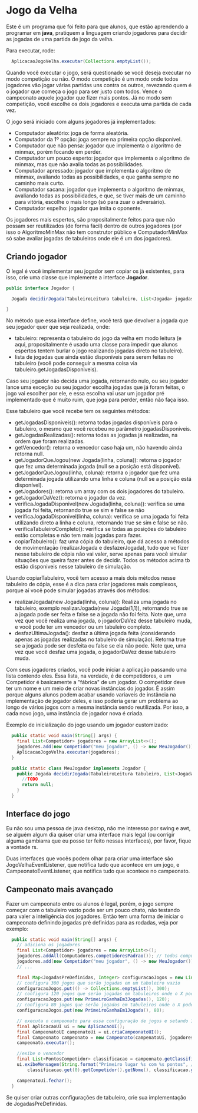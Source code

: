 # Jogo da Velha

Este é um programa que foi feito para que alunos, que estão aprendendo a programar em <b>java</b>, pratiquem a linguagem criando jogadores para decidir as jogadas de uma partida de jogo da velha.

Para executar, rode:

```java
  AplicacaoJogoVelha.executar(Collections.emptyList());
```

Quando você executar o jogo, será questionado se você deseja executar no modo competição ou não. 
O modo competição é um modo onde todos jogadores vão jogar várias partidas uns contra os outros, revezando quem é o jogador que começa o jogo para ser justo com todos. Vence o campeonato aquele jogador que fizer mais pontos.
Já no modo sem competição, você escolhe os dois jogadores e executa uma partida de cada vez.

O jogo será iniciado com alguns jogadores já implementados:
- Computador aleatório: joga de forma aleatória.
- Computador da 1º opção: joga sempre na primeira opção disponível.
- Computador que não pensa: jogador que implementa o algoritmo de minmax, porém focando em perder.
- Computador um pouco esperto: jogador que implementa o algoritmo de minmax, mas que não avalia todas as possibilidades.
- Computador apressado: jogador que implementa o algoritmo de minmax, avaliando todas as possibilidades, e que ganha sempre no caminho mais curto.
- Computador sacana: jogador que implementa o algoritmo de minmax, avaliando todas as possibilidades, e que, se tiver mais de um caminho para vitória, escolhe o mais longo (só para zuar o adversário).
- Computador espelho: jogador que imita o oponente.

Os jogadores mais espertos, são propositalmente feitos para que não possam ser reutilizados (de forma fácil) dentro de outros jogadores (por isso o AlgoritmoMinMax não tem construtor público e ComputadorMinMax só sabe avaliar jogadas de tabuleiros onde ele é um dos jogadores).  

## Criando jogador

O legal é você implementar seu jogador sem copiar os já existentes, para isso, crie uma classe que implemente a interface <b>Jogador</b>. 

```java
public interface Jogador {

  Jogada decidirJogada(TabuleiroLeitura tabuleiro, List<Jogada> jogadasDisponiveis);

}
```

No método que essa interface define, você terá que devolver a jogada que seu jogador quer que seja realizada, onde: 
- tabuleiro: representa o tabuleiro do jogo da velha em modo leitura (e aqui, propositalmente é usado uma classe para impedir que alunos espertos tentem burlar o jogo realizando jogadas direto no tabuleiro).  
- lista de jogadas que ainda estão disponíveis para serem feitas no tabuleiro (você pode conseguir a mesma coisa via tabuleiro.getJogadasDisponiveis).

Caso seu jogador não decida uma jogada, retornando nulo, ou seu jogador lance uma exceção ou seu jogador escolha jogadas que já foram feitas, o jogo vai escolher por ele, e essa escolha vai usar um jogador pré implementado que é muito ruim, que joga para perder, então não faça isso.

Esse tabuleiro que você recebe tem os seguintes métodos:

- getJogadasDisponiveis(): retorna todas jogadas disponíveis para o tabuleiro, o mesmo que você recebeu no parâmetro jogadasDisponiveis.
- getJogadasRealizadas(): retorna todas as jogadas já realizadas, na ordem que foram realizadas.
- getVencedor(): retorna o vencedor caso haja um, não havendo ainda retorna null.
- getJogadorQueJogou(new Jogada(linha, coluna)): retorna o jogador que fez uma determinada jogada (null se a posição está disponível).
- getJogadorQueJogou(linha, coluna): retorna o jogador que fez uma determinada jogada utilizando uma linha e coluna (null se a posição está disponível).
- getJogadores(): retorna um array com os dois jogadores do tabuleiro.
- getJogadorDaVez(): retorna o jogador da vez.
- verificaJogadaDisponivel(new Jogada(linha, coluna)): verifica se uma jogada foi feita, retornando true se sim e false se não
- verificaJogadaDisponivel(linha, coluna): verifica se uma jogada foi feita utilizando direto a linha e coluna, retornando true se sim e false se não.
- verificaTabuleiroCompleto(): verifica se todas as posições do tabuleiro estão completas e não tem mais jogadas para fazer.
- copiarTabuleiro(): faz uma cópia do tabuleiro, que dá acesso a métodos de movimentação (realizarJogada e desfazerJogada), tudo que vc fizer nesse tabuleiro de cópia não vai valer, serve apenas para você simular situações que queira fazer antes de decidir. Todos os métodos acima tb estão disponiveis nesse tabuleiro de simulação.

Usando copiarTabuleiro, você tem acesso a mais dois métodos nesse tabuleiro de cópia, esse é a dica para criar jogadores mais complexos, porque aí você pode simular jogadas através dos métodos:

- realizarJogada(new Jogada(linha, coluna)): Realiza uma jogada no tabuleiro, exemplo realizarJogada(new Jogada(1,1)), retornando true se a jogada pode ser feita e false se a jogada não foi feita. Note que, uma vez que você realiza uma jogada, o jogadorDaVez desse tabuleiro muda, e você pode ter um vencedor ou um tabuleiro completo.
- desfazUltimaJogada(): desfaz a última jogada feita (considerando apenas as jogadas realizadas no tabuleiro de simulação). Retorna true se a jogada pode ser desfeita ou false se ela não pode. Note que, uma vez que você desfaz uma jogada, o jogadorDaVez desse tabuleiro muda.

Com seus jogadores criados, você pode iniciar a aplicação passando uma lista contendo eles. Essa lista, na verdade, é de competidores, e um Competidor é basicamente a "fábrica" de um jogador. O competidor deve ter um nome e um meio de criar novas instâncias do jogador. É assim porque alguns alunos podem acabar usando variaveis de instância na implementação de jogador deles, e isso poderia gerar um problema ao longo de vários jogos com a mesma instância sendo reutilizada. Por isso, a cada novo jogo, uma instância de jogador nova é criada. 

Exemplo de inicialização do jogo usando um jogador customizado:

```java
  public static void main(String[] args) {
    final List<Competidor> jogadores = new ArrayList<>();
    jogadores.add(new Competidor("meu jogador", () -> new MeuJogador()));
    AplicacaoJogoVelha.executar(jogadores);
  }

  public static class MeuJogador implements Jogador {
    public Jogada decidirJogada(TabuleiroLeitura tabuleiro, List<Jogada> jogadasDisponiveis) {
      //TODO
      return null;
    }
  }
```

## Interface do jogo

Eu não sou uma pessoa de java desktop, não me interesso por swing e awt, se alguém algum dia quiser criar uma interface mais legal (ou corrigir alguma gambiarra que eu posso ter feito nessas interfaces), por favor, fique a vontade rs. 

Duas interfaces que vocês podem olhar para criar uma interface são JogoVelhaEventListener, que notifica tudo que acontece em um jogo, e CampeonatoEventListener, que notifica tudo que acontece no campeonato.

## Campeonato mais avançado

Fazer um campeonato entre os alunos é legal, porém, o jogo sempre começar com o tabuleiro vazio pode ser um pouco chato, não testando para valer a inteligência dos jogadores. Então tem uma forma de iniciar o campeonato definindo jogadas pré definidas para as rodadas, veja por exemplo:

```java
  public static void main(String[] args) {
    // adiciona os jogadores
    final List<Competidor> jogadores = new ArrayList<>();
    jogadores.addAll(Computadores.competidoresPadrao()); // todos computadores
    jogadores.add(new Competidor("meu jogador", () -> new MeuJogador()));
    // ...

    final Map<JogadasPreDefinidas, Integer> configuracaoJogos = new LinkedHashMap<>();
    // configura 300 jogos que serão jogadas em um tabuleiro vazio
    configuracaoJogos.put(() -> Collections.emptyList(), 300);
    // configura 120 jogos que serão jogadas em tabuleiros onde o X pode ganhar em até 3 jogadas
    configuracaoJogos.put(new PrimeiroGanhaEm3Jogadas(), 120);
    // configura 80 jogos que serão jogados em tabuleiros onde o X pode ganhar em até 1 jogada
    configuracaoJogos.put(new PrimeiroGanhaEm1Jogada(), 80);

    // executa o campeonato para essa configuração de jogos e setando 1 ponto por empate e 2 pontos para vitória.
    final AplicacaoUI ui = new AplicacaoUI();
    final CampeonatoUI campenatoUi = ui.criaCampeonatoUI();
    final Campeonato campeonato = new Campeonato(campenatoUi, jogadores, configuracaoJogos, 1, 2, Optional.empty());
    campeonato.executar();

    //exibe o vencedor
    final List<PontosCompetidor> classificacao = campeonato.getClassificacao();
    ui.exibeMensagem(String.format("Primeiro lugar %s com %s pontos", //
        classificacao.get(0).getCompetidor().getNome(), classificacao.get(0).getPontos()));

    campenatoUi.fechar();
  }
```

Se quiser criar outras configurações de tabuleiro, crie sua implementação de JogadasPreDefinidas. 
